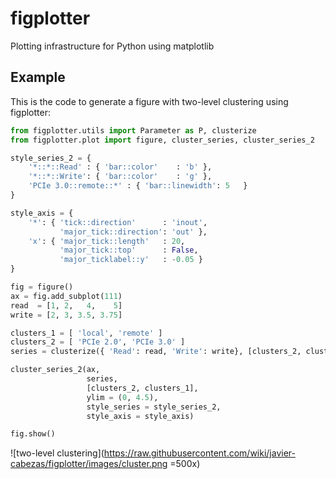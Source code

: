 figplotter
==========

Plotting infrastructure for Python using matplotlib

Example
-------

This is the code to generate a figure with two-level clustering using figplotter:
```python
from figplotter.utils import Parameter as P, clusterize
from figplotter.plot import figure, cluster_series, cluster_series_2

style_series_2 = {
    '*::*::Read' : { 'bar::color'    : 'b' },
    '*::*::Write': { 'bar::color'    : 'g' },
    'PCIe 3.0::remote::*' : { 'bar::linewidth': 5   }
}

style_axis = {
    '*': { 'tick::direction'      : 'inout',
           'major_tick::direction': 'out' },
    'x': { 'major_tick::length'   : 20,
           'major_tick::top'      : False,
           'major_ticklabel::y'   : -0.05 }
}

fig = figure()
ax = fig.add_subplot(111)
read  = [1, 2,   4,    5]
write = [2, 3, 3.5, 3.75]

clusters_1 = [ 'local', 'remote' ]
clusters_2 = [ 'PCIe 2.0', 'PCIe 3.0' ]
series = clusterize({ 'Read': read, 'Write': write}, [clusters_2, clusters_1])

cluster_series_2(ax,
                 series,
                 [clusters_2, clusters_1],
                 ylim = (0, 4.5),
                 style_series = style_series_2,
                 style_axis = style_axis)

fig.show()
```
![two-level clustering](https://raw.githubusercontent.com/wiki/javier-cabezas/figplotter/images/cluster.png =500x)
